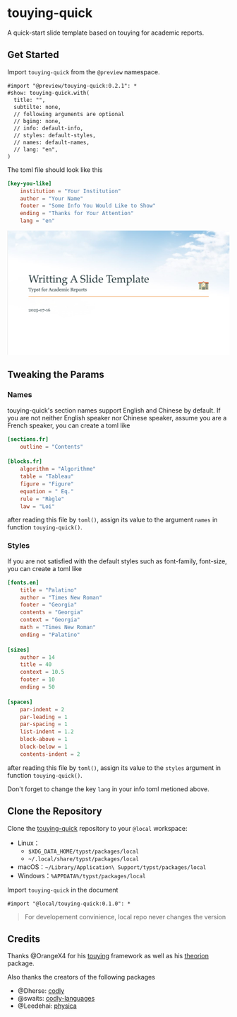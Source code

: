 # touying-quick

A quick-start slide template based on touying for academic reports.

## Get Started

Import `touying-quick` from the `@preview` namespace.

```typst
#import "@preview/touying-quick:0.2.1": *
#show: touying-quick.with(
  title: "",
  subtilte: none,
  // following arguments are optional
  // bgimg: none,
  // info: default-info,
  // styles: default-styles,
  // names: default-names,
  // lang: "en",
)
```

The toml file should look like this

```toml
[key-you-like]
    institution = "Your Institution"
    author = "Your Name"
    footer = "Some Info You Would Like to Show"
    ending = "Thanks for Your Attention"
    lang = "en"
```

![example](thumbnail.png)

## Tweaking the Params

### Names

touying-quick's section names support English and Chinese by default. If you are not neither English speaker nor Chinese speaker, assume you are a French speaker, you can create a toml like

```toml
[sections.fr]
    outline = "Contents"

[blocks.fr]
    algorithm = "Algorithme"
    table = "Tableau"
    figure = "Figure"
    equation = " Eq."
    rule = "Règle"
    law = "Loi"
```

after reading this file by `toml()`, assign its value to the argument `names` in function `touying-quick()`.

### Styles

If you are not satisfied with the default styles such as font-family, font-size, you can create a toml like

```toml
[fonts.en]
    title = "Palatino"
    author = "Times New Roman"
    footer = "Georgia"
    contents = "Georgia"
    context = "Georgia"
    math = "Times New Roman"
    ending = "Palatino"

[sizes]
    author = 14
    title = 40
    context = 10.5
    footer = 10
    ending = 50

[spaces]
    par-indent = 2
    par-leading = 1
    par-spacing = 1
    list-indent = 1.2
    block-above = 1
    block-below = 1
    contents-indent = 2
```

after reading this file by `toml()`, assign its value to the `styles` argument in function `touying-quick()`.

Don't forget to change the key `lang` in your info toml metioned above.

## Clone the Repository

Clone the [touying-quick](https://github.com/ivaquero/touying-quick) repository to your `@local` workspace:

- Linux：
  - `$XDG_DATA_HOME/typst/packages/local`
  - `~/.local/share/typst/packages/local`
- macOS：`~/Library/Application\ Support/typst/packages/local`
- Windows：`%APPDATA%/typst/packages/local`

Import `touying-quick` in the document

```typst
#import "@local/touying-quick:0.1.0": *
```

> For developement convinience, local repo never changes the version

## Credits

Thanks @OrangeX4 for his [touying](https://github.com/touying-typ) framework as well as his [theorion](https://github.com/OrangeX4/typst-theorion) package.

Also thanks the creators of the following packages

- @Dherse: [codly](https://github.com/Dherse/codly)
- @swaits: [codly-languages](https://github.com/swaits/typst-collection)
- @Leedehai: [physica](https://github.com/Leedehai/typst-physics)
